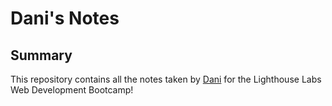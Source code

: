 # Dani's Notes

## Summary
This repository contains all the notes taken by [Dani](https://github.com/danispinxo) for the Lighthouse Labs Web Development Bootcamp!